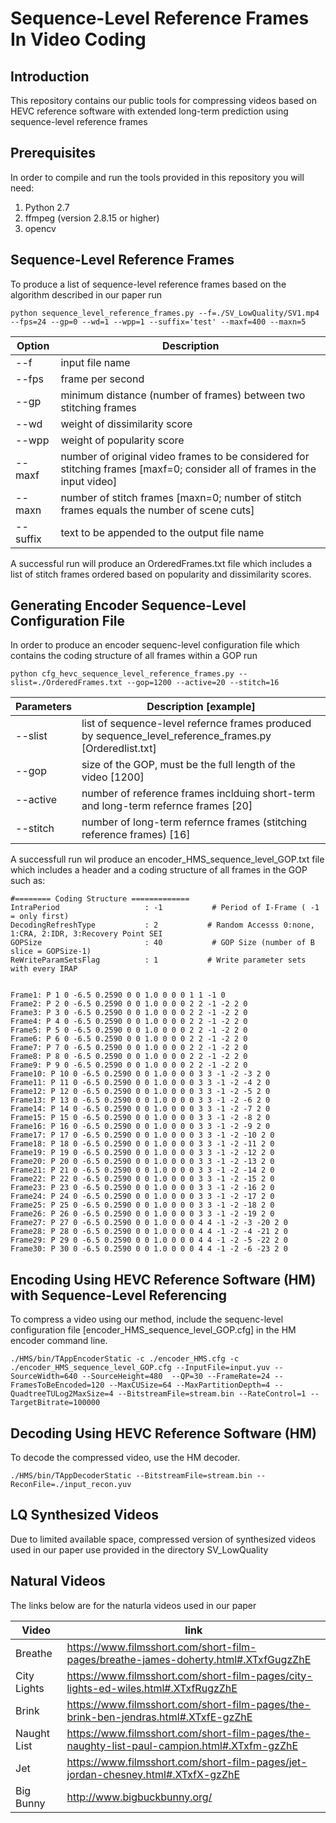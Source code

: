# Sequence-Level Reference Frames In Video Coding

## Introduction

This repository contains our public tools for compressing videos based on HEVC reference software with extended long-term prediction using sequence-level reference frames

## Prerequisites

In order to compile and run the tools provided in this repository you will need:
1. Python 2.7 
2. ffmpeg (version 2.8.15 or higher)
3. opencv

## Sequence-Level Reference Frames
To produce a list of sequence-level reference frames based on the algorithm described in our paper run

```
python sequence_level_reference_frames.py --f=./SV_LowQuality/SV1.mp4 --fps=24 --gp=0 --wd=1 --wpp=1 --suffix='test' --maxf=400 --maxn=5
```

Option | Description
---|---
--f | input file name 
--fps | frame per second
--gp | minimum distance (number of frames) between two stitching frames
--wd | weight of dissimilarity score
--wpp | weight of popularity score
--maxf | number of original video frames to be considered for stitching frames [maxf=0; consider all of frames in the input video]
--maxn | number of stitch frames [maxn=0; number of stitch frames equals the number of scene cuts]
--suffix | text to be appended to the output file name

A successful run will produce an OrderedFrames.txt file which includes a list of stitch frames ordered based on popularity and dissimilarity scores.

## Generating Encoder Sequence-Level Configuration File
In order to produce an encoder sequenc-level configuration file which contains the coding structure of all frames within a GOP run

```
python cfg_hevc_sequence_level_reference_frames.py --slist=./OrderedFrames.txt --gop=1200 --active=20 --stitch=16
```

Parameters | Description [example]
---|---
--slist | list of sequence-level refernce frames produced by sequence_level_reference_frames.py [Orderedlist.txt]
--gop | size of the GOP, must be the full length of the video [1200]
--active | number of reference frames inclduing short-term and long-term refernce frames [20]
--stitch | number of long-term refernce frames (stitching reference frames) [16]

A successfull run wil produce an encoder_HMS_sequence_level_GOP.txt file which includes a header and a coding structure of all frames in the GOP such as:

```
#======== Coding Structure =============
IntraPeriod                   : -1           # Period of I-Frame ( -1 = only first)
DecodingRefreshType           : 2           # Random Accesss 0:none, 1:CRA, 2:IDR, 3:Recovery Point SEI
GOPSize                       : 40           # GOP Size (number of B slice = GOPSize-1)
ReWriteParamSetsFlag          : 1           # Write parameter sets with every IRAP


Frame1: P 1 0 -6.5 0.2590 0 0 1.0 0 0 0 1 1 -1 0
Frame2: P 2 0 -6.5 0.2590 0 0 1.0 0 0 0 2 2 -1 -2 2 0
Frame3: P 3 0 -6.5 0.2590 0 0 1.0 0 0 0 2 2 -1 -2 2 0
Frame4: P 4 0 -6.5 0.2590 0 0 1.0 0 0 0 2 2 -1 -2 2 0
Frame5: P 5 0 -6.5 0.2590 0 0 1.0 0 0 0 2 2 -1 -2 2 0
Frame6: P 6 0 -6.5 0.2590 0 0 1.0 0 0 0 2 2 -1 -2 2 0
Frame7: P 7 0 -6.5 0.2590 0 0 1.0 0 0 0 2 2 -1 -2 2 0
Frame8: P 8 0 -6.5 0.2590 0 0 1.0 0 0 0 2 2 -1 -2 2 0
Frame9: P 9 0 -6.5 0.2590 0 0 1.0 0 0 0 2 2 -1 -2 2 0
Frame10: P 10 0 -6.5 0.2590 0 0 1.0 0 0 0 3 3 -1 -2 -3 2 0
Frame11: P 11 0 -6.5 0.2590 0 0 1.0 0 0 0 3 3 -1 -2 -4 2 0
Frame12: P 12 0 -6.5 0.2590 0 0 1.0 0 0 0 3 3 -1 -2 -5 2 0
Frame13: P 13 0 -6.5 0.2590 0 0 1.0 0 0 0 3 3 -1 -2 -6 2 0
Frame14: P 14 0 -6.5 0.2590 0 0 1.0 0 0 0 3 3 -1 -2 -7 2 0
Frame15: P 15 0 -6.5 0.2590 0 0 1.0 0 0 0 3 3 -1 -2 -8 2 0
Frame16: P 16 0 -6.5 0.2590 0 0 1.0 0 0 0 3 3 -1 -2 -9 2 0
Frame17: P 17 0 -6.5 0.2590 0 0 1.0 0 0 0 3 3 -1 -2 -10 2 0
Frame18: P 18 0 -6.5 0.2590 0 0 1.0 0 0 0 3 3 -1 -2 -11 2 0
Frame19: P 19 0 -6.5 0.2590 0 0 1.0 0 0 0 3 3 -1 -2 -12 2 0
Frame20: P 20 0 -6.5 0.2590 0 0 1.0 0 0 0 3 3 -1 -2 -13 2 0
Frame21: P 21 0 -6.5 0.2590 0 0 1.0 0 0 0 3 3 -1 -2 -14 2 0
Frame22: P 22 0 -6.5 0.2590 0 0 1.0 0 0 0 3 3 -1 -2 -15 2 0
Frame23: P 23 0 -6.5 0.2590 0 0 1.0 0 0 0 3 3 -1 -2 -16 2 0
Frame24: P 24 0 -6.5 0.2590 0 0 1.0 0 0 0 3 3 -1 -2 -17 2 0
Frame25: P 25 0 -6.5 0.2590 0 0 1.0 0 0 0 3 3 -1 -2 -18 2 0
Frame26: P 26 0 -6.5 0.2590 0 0 1.0 0 0 0 3 3 -1 -2 -19 2 0
Frame27: P 27 0 -6.5 0.2590 0 0 1.0 0 0 0 4 4 -1 -2 -3 -20 2 0
Frame28: P 28 0 -6.5 0.2590 0 0 1.0 0 0 0 4 4 -1 -2 -4 -21 2 0
Frame29: P 29 0 -6.5 0.2590 0 0 1.0 0 0 0 4 4 -1 -2 -5 -22 2 0
Frame30: P 30 0 -6.5 0.2590 0 0 1.0 0 0 0 4 4 -1 -2 -6 -23 2 0
```

## Encoding Using HEVC Reference Software (HM) with Sequence-Level Referencing
To compress a video using our method, include the sequenc-level configuration file [encoder_HMS_sequence_level_GOP.cfg] in the HM encoder command line.

```
./HMS/bin/TAppEncoderStatic -c ./encoder_HMS.cfg -c ./encoder_HMS_sequence_level_GOP.cfg --InputFile=input.yuv --SourceWidth=640 --SourceHeight=480  --QP=30 --FrameRate=24 --FramesToBeEncoded=120 --MaxCUSize=64 --MaxPartitionDepth=4 --QuadtreeTULog2MaxSize=4 --BitstreamFile=stream.bin --RateControl=1 --TargetBitrate=100000
```

## Decoding Using HEVC Reference Software (HM)
To decode the compressed video, use the HM decoder.

```
./HMS/bin/TAppDecoderStatic --BitstreamFile=stream.bin --ReconFile=./input_recon.yuv
```

## LQ Synthesized Videos
Due to limited available space, compressed version of synthesized videos used in our paper use provided in the directory SV_LowQuality

## Natural Videos
The links below are for the naturla videos used in our paper

Video | link
---|---
Breathe | https://www.filmsshort.com/short-film-pages/breathe-james-doherty.html#.XTxfGugzZhE
City Lights | https://www.filmsshort.com/short-film-pages/city-lights-ed-wiles.html#.XTxfRugzZhE
Brink | https://www.filmsshort.com/short-film-pages/the-brink-ben-jendras.html#.XTxfE-gzZhE
Naught List | https://www.filmsshort.com/short-film-pages/the-naughty-list-paul-campion.html#.XTxfm-gzZhE
Jet | https://www.filmsshort.com/short-film-pages/jet-jordan-chesney.html#.XTxfX-gzZhE
Big Bunny | http://www.bigbuckbunny.org/
